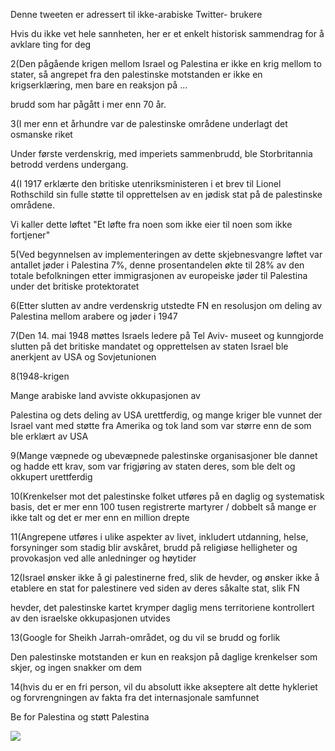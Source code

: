 ﻿Denne tweeten er adressert til ikke-arabiske Twitter- brukere

Hvis du ikke vet hele sannheten, her er et enkelt historisk sammendrag for å avklare ting for deg

2(Den pågående krigen mellom Israel og Palestina er ikke en krig mellom to stater, så angrepet fra den palestinske motstanden er ikke en krigserklæring, men bare en reaksjon på ...

brudd som har pågått i mer enn 70 år.

3(I mer enn et århundre var de palestinske områdene underlagt det osmanske riket

Under første verdenskrig, med imperiets sammenbrudd, ble Storbritannia betrodd verdens undergang.

4(I 1917 erklærte den britiske utenriksministeren i et brev til Lionel Rothschild sin fulle støtte til opprettelsen av en jødisk stat på de palestinske områdene.

Vi kaller dette løftet "Et løfte fra noen som ikke eier til noen som ikke fortjener"

5(Ved begynnelsen av implementeringen av dette skjebnesvangre løftet var antallet jøder i Palestina 7%, denne prosentandelen økte til 28% av den totale befolkningen etter immigrasjonen av europeiske jøder til Palestina under det britiske protektoratet

6(Etter slutten av andre verdenskrig utstedte FN en resolusjon om deling av Palestina mellom arabere og jøder i 1947

7(Den 14. mai 1948 møttes Israels ledere på Tel Aviv- museet og kunngjorde slutten på det britiske mandatet og opprettelsen av staten Israel ble anerkjent av USA og Sovjetunionen

8(1948-krigen

Mange arabiske land avviste okkupasjonen av

Palestina og dets deling av USA urettferdig, og mange kriger ble vunnet der Israel vant med støtte fra Amerika og tok land som var større enn de som ble erklært av USA

9(Mange væpnede og ubevæpnede palestinske organisasjoner ble dannet og hadde ett krav, som var frigjøring av staten deres, som ble delt og okkupert urettferdig

10(Krenkelser mot det palestinske folket utføres på en daglig og systematisk basis, det er mer enn 100 tusen registrerte martyrer / dobbelt så mange er ikke talt og det er mer enn en million drepte

11(Angrepene utføres i ulike aspekter av livet, inkludert utdanning, helse, forsyninger som stadig blir avskåret, brudd på religiøse helligheter og provokasjon ved alle anledninger og høytider

12(Israel ønsker ikke å gi palestinerne fred, slik de hevder, og ønsker ikke å etablere en stat for palestinere ved siden av deres såkalte stat, slik FN

hevder, det palestinske kartet krymper daglig mens territoriene kontrollert av den israelske okkupasjonen utvides

13(Google for Sheikh Jarrah-området, og du vil se brudd og forlik

Den palestinske motstanden er kun en reaksjon på daglige krenkelser som skjer, og ingen snakker om dem

14(hvis du er en fri person, vil du absolutt ikke akseptere alt dette hykleriet og forvrengningen av fakta fra det internasjonale samfunnet

Be for Palestina og støtt Palestina

![](003.jpeg)
